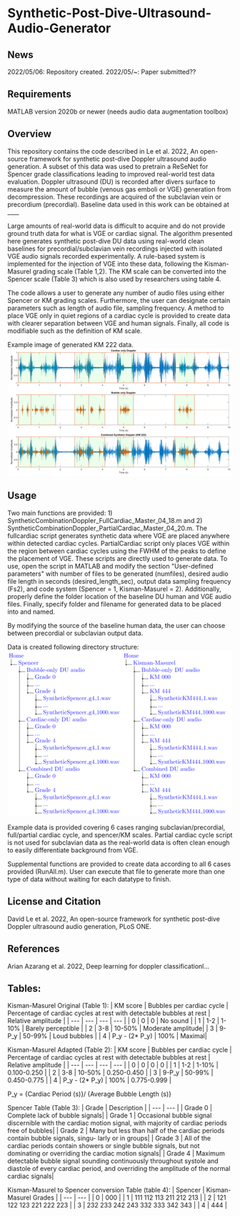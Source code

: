 # Synthetic-Post-Dive-Ultrasound-Audio-Generator

News
------------
2022/05/06: Repository created.
2022/05/~: Paper submitted??


Requirements
------------
MATLAB version 2020b or newer (needs audio data augmentation toolbox) 

Overview
------------
This repository contains the code described in Le et al. 2022, An open-source framework for synthetic post-dive Doppler ultrasound audio generation. A subset of this data was used to pretrain a ReSeNet for Spencer grade classifications leading to improved real-world test data evaluation. Doppler ultrasound (DU) is recorded after divers surface to measure the amount of bubble (venous gas emboli or VGE) generation from decompression. These recordings are acquired of the subclavian vein or precordium (precordial). Baseline data used in this work can be obtained at ____

Large amounts of real-world data is difficult to acquire and do not provide ground truth data for what is VGE or cardiac signal. The algorithm presented here generates synthetic post-dive DU data using real-world clean baselines for precordial/subclavian vein recordings injected with isolated VGE audio signals recorded experimentally. A rule-based system is implemented for the injection of VGE into these data, following the Kisman-Masurel grading scale (Table 1,2). The KM scale can be converted into the Spencer scale (Table 3) which is also used by researchers using table 4. 

The code allows a user to generate any number of audio files using either Spencer or KM grading scales. Furthermore, the user can designate certain parameters such as length of audio file, sampling frequency. A method to place VGE only in quiet regions of a cardiac cycle is provided to create data with clearer separation between VGE and human signals. Finally, all code is modifiable such as the definition of KM scale. 

Example image of generated KM 222 data. 
![Example KM 222 image](https://github.com/dle4/Synthetic-Post-Dive-Ultrasound-Audio-Generator/blob/main/Main/Images/ExampleData.png)


Usage
------------

Two main functions are provided: 1) SyntheticCombinationDoppler_FullCardiac_Master_04_18.m and 2) SyntheticCombinationDoppler_PartialCardiac_Master_04_20.m. 
The fullcardiac script generates synthetic data where VGE are placed anywhere within detected cardiac cycles. PartialCardiac script only places VGE within the region between cardiac cycles using the FWHM of the peaks to define the placement of VGE. These scripts are directly used to generate data. To use, open the script in MATLAB and modify the section "User-defined parameters" with number of files to be generated (numfiles), desired audio file length in seconds (desired_length_sec), output data sampling frequency (Fs2), and code system (Spencer = 1, Kisman-Masurel = 2). Additionally, properly define the folder location of the baseline DU human and VGE audio files. Finally, specify folder and filename for generated data to be placed into and named. 

By modifying the source of the baseline human data, the user can choose between precordial or subclavian output data. 

Data is created following directory structure: 
<img src="https://github.com/dle4/Synthetic-Post-Dive-Ultrasound-Audio-Generator/blob/main/Main/Images/ExampleDirectoryStructure.png" width="512">

Example data is provided covering 6 cases ranging  subclavian/precordial, full/partial cardiac cycle, and spencer/KM scales. Partial cardiac cycle script is not used for subclavian data as the real-world data is often clean enough to easily differentiate background from VGE. 

Supplemental functions are provided to create data according to all 6 cases provided (RunAll.m). User can execute that file to generate more than one type of data without waiting for each datatype to finish. 

License and Citation
------------

David Le et al. 2022, An open-source framework for synthetic post-dive Doppler ultrasound audio generation, PLoS ONE. 

References
------------
Arian Azarang et al. 2022, Deep learning for doppler classificationl...


Tables:
------------
Kisman-Masurel Original (Table 1): 
| KM score | Bubbles per cardiac cycle | Percentage of cardiac cycles at rest with detectable bubbles at rest | Relative amplitude |
| --- | --- | --- | --- | 
| 0 | 0 | 0 | No sound |
| 1 | 1-2 | 1-10% | Barely perceptible |
| 2 | 3-8 | 10-50% | Moderate amplitude|
| 3 | 9-P_y | 50-99% | Loud bubbles |
| 4 | P_y - (2* P_y) | 100% | Maximal|

Kisman-Masurel Adapted (Table 2): 
| KM score | Bubbles per cardiac cycle | Percentage of cardiac cycles at rest with detectable bubbles at rest | Relative amplitude |
| --- | --- | --- | --- | 
| 0 | 0 | 0 | 0 |
| 1 | 1-2 | 1-10% | 0.100-0.250 |
| 2 | 3-8 | 10-50% | 0.250-0.450 |
| 3 | 9-P_y | 50-99% | 0.450-0.775 |
| 4 | P_y - (2* P_y) | 100% | 0.775-0.999 |

P_y = {Cardiac Period (s)}/ {Average Bubble Length (s)}

Spencer Table (Table 3):
| Grade | Description |
| --- | --- |
| Grade 0 | Complete lack of bubble signals|
| Grade 1 | Occasional bubble signal discernible with the cardiac motion signal, with majority of cardiac periods free of bubbles|
| Grade 2 | Many but less than half of the cardiac periods contain bubble signals, singu- larly or in groups|
| Grade 3 | All of the cardiac periods contain showers or single bubble signals, but not dominating or overriding the cardiac motion signals|
| Grade 4 | Maximum detectable bubble signal sounding continuously throughout systole and diastole of every cardiac period, and overriding the amplitude of the normal cardiac signals|

Kisman-Masurel to Spencer conversion Table (table 4): 
| Spencer | Kisman-Masurel Grades |
| --- | --- |
| 0 | 000 |
| 1 | 111 112 113 211 212 213 |
| 2 | 121 122 123 221 222 223 |
| 3 | 232 233 242 243 332 333 342 343 |
| 4 | 444 |
